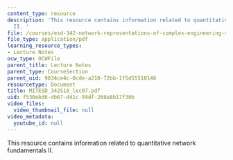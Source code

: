```yaml
---
content_type: resource
description: 'This resource contains information related to quantitative network fundamentals
  II. '
file: /courses/esd-342-network-representations-of-complex-engineering-systems-spring-2010/f530ebd6db67d41c59df260a8b17f30b_MITESD_342S10_lec07.pdf
file_type: application/pdf
learning_resource_types:
- Lecture Notes
ocw_type: OCWFile
parent_title: Lecture Notes
parent_type: CourseSection
parent_uid: 9034ce4c-0cde-a210-72bb-1f5d55510146
resourcetype: Document
title: MITESD_342S10_lec07.pdf
uid: f530ebd6-db67-d41c-59df-260a8b17f30b
video_files:
  video_thumbnail_file: null
video_metadata:
  youtube_id: null
---
```

This resource contains information related to quantitative network fundamentals II. 

